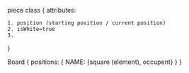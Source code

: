 piece class {
    attributes:
    
    1. position (starting position / current position)
    2. isWhite=true
    3. 
}



Board {
    positions:
        {
            NAME: {square (element), occupent}
        }
}